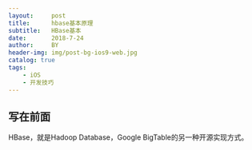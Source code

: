 ```yaml
---
layout:     post
title:      hbase基本原理
subtitle:   HBase基本
date:       2018-7-24
author:     BY
header-img: img/post-bg-ios9-web.jpg
catalog: true
tags:
    - iOS
    - 开发技巧
---
```

## 写在前面
HBase，就是Hadoop Database，Google BigTable的另一种开源实现方式。

